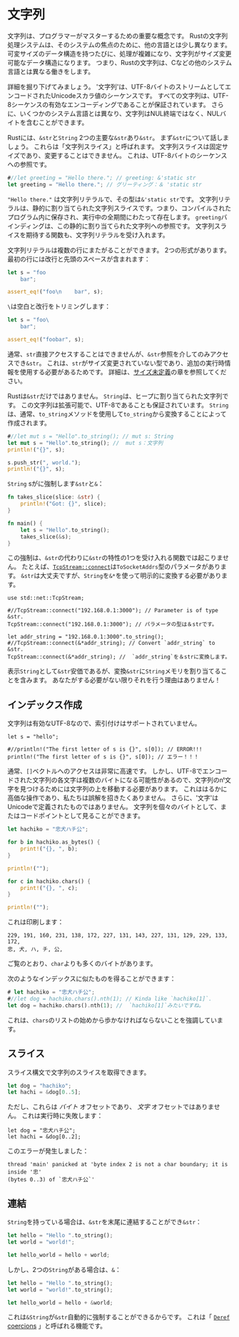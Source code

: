 # 文字列

文字列は、プログラマーがマスターするための重要な概念です。
Rustの文字列処理システムは、そのシステムの焦点のために、他の言語とは少し異なります。
可変サイズのデータ​​構造を持つたびに、処理が複雑になり、文字列がサイズ変更可能なデータ構造になります。
つまり、Rustの文字列は、Cなどの他のシステム言語とは異なる働きをします。

詳細を掘り下げてみましょう。
'文字列'は、UTF-8バイトのストリームとしてエンコードされたUnicodeスカラ値のシーケンスです。
すべての文字列は、UTF-8シーケンスの有効なエンコーディングであることが保証されています。
さらに、いくつかのシステム言語とは異なり、文字列はNUL終端ではなく、NULバイトを含むことができます。

Rustには、`&str`と`String` 2つの主要な`&str`あり`&str`。
まず`&str`について話しましょう。
これらは「文字列スライス」と呼ばれます。
文字列スライスは固定サイズであり、変更することはできません。
これは、UTF-8バイトのシーケンスへの参照です。

```rust
#//let greeting = "Hello there."; // greeting: &'static str
let greeting = "Hello there."; // グリーティング：＆ 'static str
```

`"Hello there."` は文字列リテラルで、その型は`&'static str`です。
文字列リテラルは、静的に割り当てられた文字列スライスです。つまり、コンパイルされたプログラム内に保存され、実行中の全期間にわたって存在します。
`greeting`バインディングは、この静的に割り当てられた文字列への参照です。
文字列スライスを期待する関数も、文字列リテラルを受け入れます。

文字列リテラルは複数の行にまたがることができます。
2つの形式があります。
最初の行には改行と先頭のスペースが含まれます：

```rust
let s = "foo
    bar";

assert_eq!("foo\n    bar", s);
```

`\`は空白と改行をトリミングします：

```rust
let s = "foo\
    bar";

assert_eq!("foobar", s);
```

通常、`str`直接アクセスすることはできませんが、`&str`参照を介してのみアクセスでき`&str`。
これは、`str`がサイズ変更されていない型であり、追加の実行時情報を使用する必要があるためです。
詳細は、[サイズ未定義][ut]の章を参照してください。

Rustは`&str`だけではありません。
`String`は、ヒープに割り当てられた文字列です。
この文字列は拡張可能で、UTF-8であることも保証されています。
`String`は、通常、`to_string`メソッドを使用して`to_string`から変換することによって作成されます。

```rust
#//let mut s = "Hello".to_string(); // mut s: String
let mut s = "Hello".to_string(); //  mut s：文字列
println!("{}", s);

s.push_str(", world.");
println!("{}", s);
```

`String` sがに強制します`&str`と`&`：

```rust
fn takes_slice(slice: &str) {
    println!("Got: {}", slice);
}

fn main() {
    let s = "Hello".to_string();
    takes_slice(&s);
}
```

この強制は、`&str`の代わりに`&str`の特性の1つを受け入れる関数では起こりません。
たとえば、[`TcpStream::connect`][connect]は`ToSocketAddrs`型のパラメータがあります。
`&str`は大丈夫ですが、`String`を`&*`を使って明示的に変換する必要があります。

```rust,no_run
use std::net::TcpStream;

#//TcpStream::connect("192.168.0.1:3000"); // Parameter is of type &str.
TcpStream::connect("192.168.0.1:3000"); // パラメータの型は＆strです。

let addr_string = "192.168.0.1:3000".to_string();
#//TcpStream::connect(&*addr_string); // Convert `addr_string` to &str.
TcpStream::connect(&*addr_string); //  `addr_string`を＆strに変換します。
```

表示`String`として`&str`安価であるが、変換`&str`に`String`メモリを割り当てることを含みます。
あなたがする必要がない限りそれを行う理由はありません！

## インデックス作成

文字列は有効なUTF-8なので、索引付けはサポートされていません。

```rust,ignore
let s = "hello";

#//println!("The first letter of s is {}", s[0]); // ERROR!!!
println!("The first letter of s is {}", s[0]); // エラー！！！
```

通常、`[]`ベクトルへのアクセスは非常に高速です。
しかし、UTF-8でエンコードされた文字列の各文字は複数のバイトになる可能性があるので、文字列のnᵗ文字を見つけるためには文字列の上を移動する必要があります。
これははるかに高価な操作であり、私たちは誤解を招きたくありません。
さらに、'文字'はUnicodeで定義されたものではありません。
文字列を個々のバイトとして、またはコードポイントとして見ることができます。

```rust
let hachiko = "忠犬ハチ公";

for b in hachiko.as_bytes() {
    print!("{}, ", b);
}

println!("");

for c in hachiko.chars() {
    print!("{}, ", c);
}

println!("");
```

これは印刷します：

```text
229, 191, 160, 231, 138, 172, 227, 131, 143, 227, 131, 129, 229, 133, 172,
忠, 犬, ハ, チ, 公,
```

ご覧のとおり、`char`よりも多くのバイトがあります。

次のようなインデックスに似たものを得ることができます：

```rust
# let hachiko = "忠犬ハチ公";
#//let dog = hachiko.chars().nth(1); // Kinda like `hachiko[1]`.
let dog = hachiko.chars().nth(1); //  `hachiko[1]`みたいですね。
```

これは、`chars`のリストの始めから歩かなければならないことを強調しています。

## スライス

スライス構文で文字列のスライスを取得できます。

```rust
let dog = "hachiko";
let hachi = &dog[0..5];
```

ただし、これらは _バイト_ オフセットであり、 _文字_ オフセットではありません。
これは実行時に失敗します：

```rust,should_panic
let dog = "忠犬ハチ公";
let hachi = &dog[0..2];
```

このエラーが発生しました：

```text
thread 'main' panicked at 'byte index 2 is not a char boundary; it is inside '忠'
(bytes 0..3) of `忠犬ハチ公`'
```

## 連結

`String`を持っている場合は、`&str`を末尾に連結することができ`&str`：

```rust
let hello = "Hello ".to_string();
let world = "world!";

let hello_world = hello + world;
```

しかし、2つの`String`がある場合は、`&`：

```rust
let hello = "Hello ".to_string();
let world = "world!".to_string();

let hello_world = hello + &world;
```

これは`&String`が`&str`自動的に強制することができるからです。
これは「 [`Deref` coercions][dc] 」と呼ばれる機能です。

[ut]: unsized-types.html
 [dc]: deref-coercions.html
 [connect]: ../../std/net/struct.TcpStream.html#method.connect

